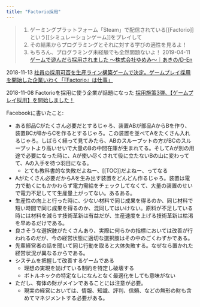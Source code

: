 ```yaml
---
title: "Factorio採用"
---
```


>  1. ゲーミングプラットフォーム「Steam」で配信されている[[Factorio]]という[[シミュレーションゲーム]]をプレイして
>  2. その結果からプログラミングとそれに対する学びの適性を見るよ！
>  3. もちろん、プログラミング未経験でも全然問題ないよ！
2019-04-11 [ゲームで遊んだら採用されました 〜株式会社ゆめみ〜｜あきの/D-En](https://note.com/ddden/n/n8fd0245f8551)

2018-11-13
[社員の採用可否を生産ライン構築ゲームで決定。ゲームプレイ採用を開始した企業いわく「『Factorio』は仕事」](https://news.denfaminicogamer.jp/gamenewsplus/181113l)

2018-11-08
Factorioを採用に使う企業が話題になった [採用施策3弾、【ゲームプレイ採用】を開始しました！](https://www.yumemi.co.jp/ja/news/2018/181107_recruit03game)

Facebookに書いたこと:
- ある部品Cがたくさん必要だとするじゃろ、装置ABが部品AからBを作り、装置BCがBからCを作るとするじゃろ。この装置を並べてAをたくさん入れるじゃろ。しばらく経って見てみたら、ABのスループットの方がBCのスループットより高いせいで大量のBの中間在庫が生まれてる。そしてAが別の用途で必要になった時に、Aが使い尽くされて役に立たないBの山に変わってて、Aの入手を待つ羽目になる。
    - とても教科書的な失敗だよねー、[[TOC]]だよねー、ってなる
- Aがたくさん必要だからAを生み出す装置をどんどん作るじゃろ。装置は電力で動くにもかかわらず電力需給をチェックしてなくて、大量の装置のせいで電力不足してて生産量上がってない。あるある。
- 生産性の向上と行った時に、少ない材料で同じ成果を得るのか、同じ材料で短い時間で同じ成果を得るのか、混同してはいけない。原料が不足している時には材料を減らす技術革新は有益だが、生産速度を上げる技術革新は枯渇を早めるだけである。
- 良さそうな選択肢がたくさんあり、実際に何らかの指標においては改善が行われるのだが、今の経営状態に適切な選択肢はその中のごくわずかである。
- 先輩経営者の話を聞いて同じ行動を取ると大体失敗する。なぜなら置かれた経営状況が異なるからである。
- システムを把握して改善するゲームである
    - 理想の実現を妨げている制約を特定し破壊する
    - ボトルネックの特定なしになんとなく最適化をしても意味がない
- ただし、有体の財がメインであることには注意が必要。
    - 現実の経営においては、情報、知識、評判、信頼、などの無形の財も含めてマネジメントする必要がある。

